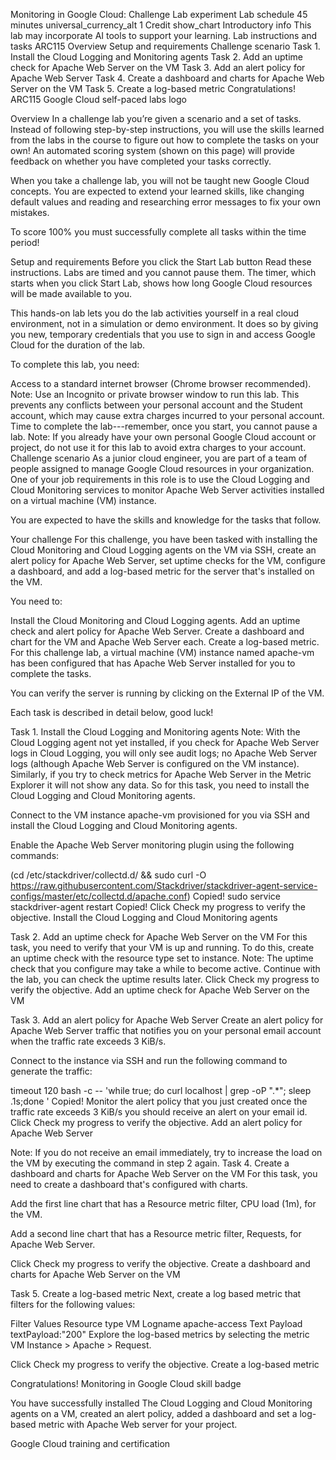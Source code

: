 Monitoring in Google Cloud: Challenge Lab
experiment
Lab
schedule
45 minutes
universal_currency_alt
1 Credit
show_chart
Introductory
info
This lab may incorporate AI tools to support your learning.
Lab instructions and tasks
ARC115
Overview
Setup and requirements
Challenge scenario
Task 1. Install the Cloud Logging and Monitoring agents
Task 2. Add an uptime check for Apache Web Server on the VM
Task 3. Add an alert policy for Apache Web Server
Task 4. Create a dashboard and charts for Apache Web Server on the VM
Task 5. Create a log-based metric
Congratulations!
ARC115
Google Cloud self-paced labs logo

Overview
In a challenge lab you’re given a scenario and a set of tasks. Instead of following step-by-step instructions, you will use the skills learned from the labs in the course to figure out how to complete the tasks on your own! An automated scoring system (shown on this page) will provide feedback on whether you have completed your tasks correctly.

When you take a challenge lab, you will not be taught new Google Cloud concepts. You are expected to extend your learned skills, like changing default values and reading and researching error messages to fix your own mistakes.

To score 100% you must successfully complete all tasks within the time period!

Setup and requirements
Before you click the Start Lab button
Read these instructions. Labs are timed and you cannot pause them. The timer, which starts when you click Start Lab, shows how long Google Cloud resources will be made available to you.

This hands-on lab lets you do the lab activities yourself in a real cloud environment, not in a simulation or demo environment. It does so by giving you new, temporary credentials that you use to sign in and access Google Cloud for the duration of the lab.

To complete this lab, you need:

Access to a standard internet browser (Chrome browser recommended).
Note: Use an Incognito or private browser window to run this lab. This prevents any conflicts between your personal account and the Student account, which may cause extra charges incurred to your personal account.
Time to complete the lab---remember, once you start, you cannot pause a lab.
Note: If you already have your own personal Google Cloud account or project, do not use it for this lab to avoid extra charges to your account.
Challenge scenario
As a junior cloud engineer, you are part of a team of people assigned to manage Google Cloud resources in your organization. One of your job requirements in this role is to use the Cloud Logging and Cloud Monitoring services to monitor Apache Web Server activities installed on a virtual machine (VM) instance.

You are expected to have the skills and knowledge for the tasks that follow.

Your challenge
For this challenge, you have been tasked with installing the Cloud Monitoring and Cloud Logging agents on the VM via SSH, create an alert policy for Apache Web Server, set uptime checks for the VM, configure a dashboard, and add a log-based metric for the server that's installed on the VM.

You need to:

Install the Cloud Monitoring and Cloud Logging agents.
Add an uptime check and alert policy for Apache Web Server.
Create a dashboard and chart for the VM and Apache Web Server each.
Create a log-based metric.
For this challenge lab, a virtual machine (VM) instance named apache-vm has been configured that has Apache Web Server installed for you to complete the tasks.

You can verify the server is running by clicking on the External IP of the VM.

Each task is described in detail below, good luck!

Task 1. Install the Cloud Logging and Monitoring agents
Note: With the Cloud Logging agent not yet installed, if you check for Apache Web Server logs in Cloud Logging, you will only see audit logs; no Apache Web Server logs (although Apache Web Server is configured on the VM instance). Similarly, if you try to check metrics for Apache Web Server in the Metric Explorer it will not show any data.
So for this task, you need to install the Cloud Logging and Cloud Monitoring agents.

Connect to the VM instance apache-vm provisioned for you via SSH and install the Cloud Logging and Cloud Monitoring agents.

Enable the Apache Web Server monitoring plugin using the following commands:

(cd /etc/stackdriver/collectd.d/ && sudo curl -O https://raw.githubusercontent.com/Stackdriver/stackdriver-agent-service-configs/master/etc/collectd.d/apache.conf)
Copied!
sudo service stackdriver-agent restart
Copied!
Click Check my progress to verify the objective.
Install the Cloud Logging and Cloud Monitoring agents

Task 2. Add an uptime check for Apache Web Server on the VM
For this task, you need to verify that your VM is up and running. To do this, create an uptime check with the resource type set to instance.
Note: The uptime check that you configure may take a while to become active. Continue with the lab, you can check the uptime results later.
Click Check my progress to verify the objective.
Add an uptime check for Apache Web Server on the VM

Task 3. Add an alert policy for Apache Web Server
Create an alert policy for Apache Web Server traffic that notifies you on your personal email account when the traffic rate exceeds 3 KiB/s.

Connect to the instance via SSH and run the following command to generate the traffic:

timeout 120 bash -c -- 'while true; do curl localhost | grep -oP ".*"; sleep .1s;done '
Copied!
Monitor the alert policy that you just created once the traffic rate exceeds 3 KiB/s you should receive an alert on your email id.
Click Check my progress to verify the objective.
Add an alert policy for Apache Web Server

Note: If you do not receive an email immediately, try to increase the load on the VM by executing the command in step 2 again.
Task 4. Create a dashboard and charts for Apache Web Server on the VM
For this task, you need to create a dashboard that's configured with charts.

Add the first line chart that has a Resource metric filter, CPU load (1m), for the VM.

Add a second line chart that has a Resource metric filter, Requests, for Apache Web Server.

Click Check my progress to verify the objective.
Create a dashboard and charts for Apache Web Server on the VM

Task 5. Create a log-based metric
Next, create a log based metric that filters for the following values:

Filter	Values
Resource type	VM
Logname	apache-access
Text Payload	textPayload:"200"
Explore the log-based metrics by selecting the metric VM Instance > Apache > Request.

Click Check my progress to verify the objective.
Create a log-based metric

Congratulations!
Monitoring in Google Cloud skill badge

You have successfully installed The Cloud Logging and Cloud Monitoring agents on a VM, created an alert policy, added a dashboard and set a log-based metric with Apache Web server for your project.

Google Cloud training and certification